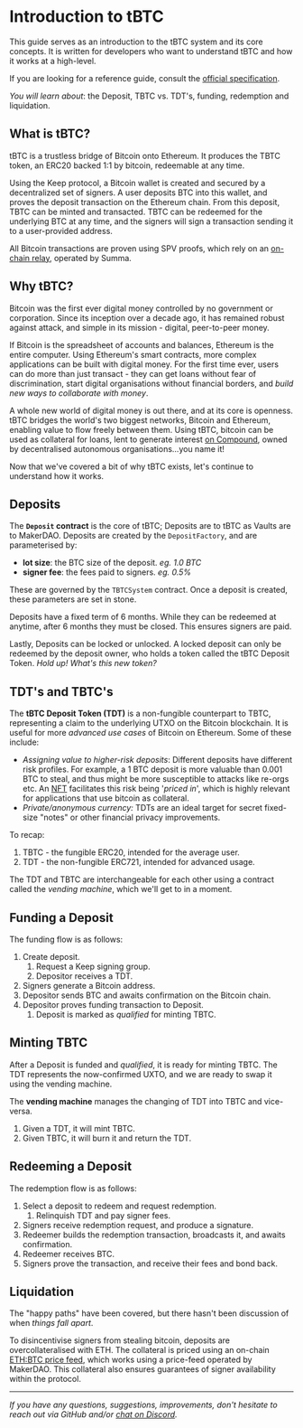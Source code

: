# Introduction to tBTC

This guide serves as an introduction to the tBTC system and its core concepts. It is written for developers who want to understand tBTC and how it works at a high-level.

If you are looking for a reference guide, consult the [official specification](http://docs.keep.network/tbtc/).

*You will learn about*: the Deposit, TBTC vs. TDT's, funding, redemption and liquidation.

## What is tBTC?

tBTC is a trustless bridge of Bitcoin onto Ethereum. It produces the TBTC token, an ERC20 backed 1:1 by bitcoin, redeemable at any time. 

Using the Keep protocol, a Bitcoin wallet is created and secured by a decentralized set of signers. A user deposits BTC into this wallet, and proves the deposit transaction on the Ethereum chain. From this deposit, TBTC can be minted and transacted. TBTC can be redeemed for the underlying BTC at any time, and the signers will sign a transaction sending it to a user-provided address.

All Bitcoin transactions are proven using SPV proofs, which rely on an [on-chain relay](https://github.com/summa-tx/relays), operated by Summa.

## Why tBTC?

Bitcoin was the first ever digital money controlled by no government or corporation. Since its inception over a decade ago, it has remained robust against attack, and simple in its mission - digital, peer-to-peer money.

If Bitcoin is the spreadsheet of accounts and balances, Ethereum is the entire computer. Using Ethereum's smart contracts, more complex applications can be built with digital money. For the first time ever, users can do more than just transact - they can get loans without fear of discrimination, start digital organisations without financial borders, and *build new ways to collaborate with money*. 

A whole new world of digital money is out there, and at its core is openness. tBTC bridges the world's two biggest networks, Bitcoin and Ethereum, enabling value to flow freely between them. Using tBTC, bitcoin can be used as collateral for loans, lent to generate interest [on Compound](https://compound.finance/), owned by decentralised autonomous organisations...you name it!

Now that we've covered a bit of why tBTC exists, let's continue to understand how it works.

## Deposits 

The **`Deposit` contract** is the core of tBTC; Deposits are to tBTC as Vaults are to MakerDAO. Deposits are created by the `DepositFactory`, and are parameterised by:

* **lot size**: the BTC size of the deposit. *eg. 1.0 BTC*
* **signer fee**: the fees paid to signers. *eg. 0.5%*

These are governed by the `TBTCSystem` contract. Once a deposit is created, these parameters are set in stone.

Deposits have a fixed term of 6 months. While they can be redeemed at anytime, after 6 months they must be closed. This ensures signers are paid.

Lastly, Deposits can be locked or unlocked. A locked deposit can only be redeemed by the deposit owner, who holds a token called the tBTC Deposit Token. *Hold up! What's this new token?*

## TDT's and TBTC's

The **tBTC Deposit Token (TDT)** is a non-fungible counterpart to TBTC, representing a claim to the underlying UTXO on the Bitcoin blockchain. It is useful for more *advanced use cases* of Bitcoin on Ethereum. Some of these include:

* *Assigning value to higher-risk deposits*: Different deposits have different risk profiles. For example, a 1 BTC deposit is more valuable than 0.001 BTC to steal, and thus might be more susceptible to attacks like re-orgs etc. An [NFT](https://en.wikipedia.org/wiki/Non-fungible_token) facilitates this risk being '*priced in*', which is highly relevant for applications that use bitcoin as collateral.
* *Private/anonymous currency:* TDTs are an ideal target for secret fixed-size "notes" or other financial privacy improvements.

To recap:

1. TBTC - the fungible ERC20, intended for the average user.
2. TDT - the non-fungible ERC721, intended for advanced usage.

The TDT and TBTC are interchangeable for each other using a contract called the *vending machine*, which we'll get to in a moment. 

## Funding a Deposit

The funding flow is as follows:

1. Create deposit.
   1. Request a Keep signing group.
   2. Depositor receives a TDT.
2. Signers generate a Bitcoin address.
3. Depositor sends BTC and awaits confirmation on the Bitcoin chain.
4. Depositor proves funding transaction to Deposit.
   1. Deposit is marked as *qualified* for minting TBTC.

## Minting TBTC

After a Deposit is funded and *qualified*, it is ready for minting TBTC. The TDT represents the now-confirmed UXTO, and we are ready to swap it using the vending machine.

The **vending machine** manages the changing of TDT into TBTC and vice-versa. 

1. Given a TDT, it will mint TBTC.
2. Given TBTC, it will burn it and return the TDT.

## Redeeming a Deposit

The redemption flow is as follows:

1. Select a deposit to redeem and request redemption.
   1. Relinquish TDT and pay signer fees.
2. Signers receive redemption request, and produce a signature.
3. Redeemer builds the redemption transaction, broadcasts it, and awaits confirmation.
4. Redeemer receives BTC.
5. Signers prove the transaction, and receive their fees and bond back.

## Liquidation

The "happy paths" have been covered, but there hasn't been discussion of when *things fall apart*. 

To disincentivise signers from stealing bitcoin, deposits are overcollateralised with ETH. The collateral is priced using an on-chain [ETH:BTC price feed](https://github.com/keep-network/tbtc/blob/master/solidity/contracts/price-feed/SatWeiPriceFeed.sol), which works using a price-feed operated by MakerDAO. This collateral also ensures  guarantees of signer availability within the protocol.

---

*If you have any questions, suggestions, improvements, don't hesitate to reach out via GitHub and/or [chat on Discord](https://discord.gg/4R6RGFf).*
